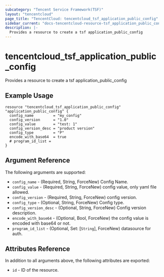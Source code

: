 ```yaml
---
subcategory: "Tencent Service Framework(TSF)"
layout: "tencentcloud"
page_title: "TencentCloud: tencentcloud_tsf_application_public_config"
sidebar_current: "docs-tencentcloud-resource-tsf_application_public_config"
description: |-
  Provides a resource to create a tsf application_public_config
---
```


# tencentcloud_tsf_application_public_config

Provides a resource to create a tsf application_public_config

## Example Usage

```hcl
resource "tencentcloud_tsf_application_public_config" "application_public_config" {
  config_name         = "my_config"
  config_version      = "1.0"
  config_value        = "test: 1"
  config_version_desc = "product version"
  config_type         = "P"
  encode_with_base64  = true
  # program_id_list =
}
```

## Argument Reference

The following arguments are supported:

* `config_name` - (Required, String, ForceNew) Config Name.
* `config_value` - (Required, String, ForceNew) config value, only yaml file allowed.
* `config_version` - (Required, String, ForceNew) config version.
* `config_type` - (Optional, String, ForceNew) Config type.
* `config_version_desc` - (Optional, String, ForceNew) Config version description.
* `encode_with_base64` - (Optional, Bool, ForceNew) the config value is encoded with base64 or not.
* `program_id_list` - (Optional, Set: [`String`], ForceNew) datasource for auth.

## Attributes Reference

In addition to all arguments above, the following attributes are exported:

* `id` - ID of the resource.



